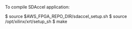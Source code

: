 To compile SDAccel application:

$ source $AWS_FPGA_REPO_DIR/sdaccel_setup.sh
$ source /opt/xilinx/xrt/setup_sh
$ make
